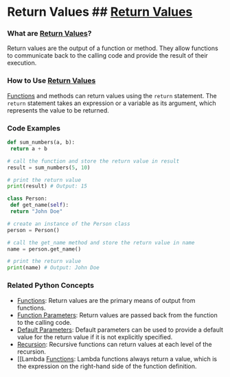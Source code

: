# Return Values ## [Return Values](./../return-values/)

### What are [Return Values](./../return-values/)?
Return values are the output of a function or method. They allow functions to communicate back to the calling code and provide the result of their execution.

### How to Use [Return Values](./../return-values/)
 [Functions](./../functions/) and methods can return values using the `return` statement. The `return` statement takes an expression or a variable as its argument, which represents the value to be returned.

### Code Examples
```python
def sum_numbers(a, b):
 return a + b

# call the function and store the return value in result
result = sum_numbers(5, 10)

# print the return value
print(result) # Output: 15
```

```python
class Person:
 def get_name(self):
 return "John Doe"

# create an instance of the Person class
person = Person()

# call the get_name method and store the return value in name
name = person.get_name()

# print the return value
print(name) # Output: John Doe
```

### Related Python Concepts

- [Functions](./../functions/): Return values are the primary means of output from functions.
- [Function Parameters](./../function-parameters/): Return values are passed back from the function to the calling code.
- [Default Parameters](./../default-parameters/): Default parameters can be used to provide a default value for the return value if it is not explicitly specified.
- [Recursion](./../recursion/): Recursive functions can return values at each level of the recursion.
- [[Lambda [Functions](./../functions/): Lambda functions always return a value, which is the expression on the right-hand side of the function definition.